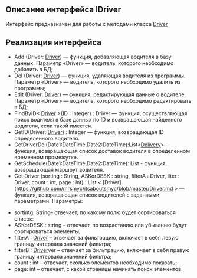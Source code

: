 ## Описание интерфейса IDriver
Интерфейс предназначен для работы с методами класса [Driver](https://github.com/mrsmyc/itsaboutsmyc/blob/master/Driver.md)
## Реализация интерфейса
* Add (Driver: [Driver](https://github.com/mrsmyc/itsaboutsmyc/blob/master/Driver.md)) — функция, добавляющая водителя в базу данных. Параметр «Driver» — водитель, которого необходимо добавить в БД;
* Del (Driver: [Driver](https://github.com/mrsmyc/itsaboutsmyc/blob/master/Driver.md)) — функция, удаляющая водителя из программы. Параметр «Driver» — водитель, которого необходимо удалить из программы;
* Edit (Driver: [Driver](https://github.com/mrsmyc/itsaboutsmyc/blob/master/Driver.md)) — функция, редактирующая данные о водителе. Параметр «Driver» — водитель, которого необходимо редактировать в БД;
* FindByID< [Driver](https://github.com/mrsmyc/itsaboutsmyc/blob/master/Driver.md) >(ID : Integer) : Driver — функция, осуществляющая поиск водителя в базе данных по ID и возвращающая найденного водителя, если такой имеется. 
* GetID(Driver: [Driver](https://github.com/mrsmyc/itsaboutsmyc/blob/master/Driver.md)) : Integer — функция, возвращающая ID определенного водителя. 
* GetDriverDel(Date1:DateTime,Date2:DateTime):List<[Delivery](https://github.com/mrsmyc/itsaboutsmyc/blob/master/Delivery.md)> - функция, возвращающая список доставок водителя в определенном временном промежутке.
* GetSchedule(Date1:DateTime,Date2:DateTime): List<String> - функция, возвращающая маршрут водителя.
* Get Driver (sorting : String, ASKorDESK : string, filterA : Driver,  ilter : Driver, count : int, page : int) : List < [Driver](https://github.com/mrsmyc/itsaboutsmyc/blob/master/Driver.md > — функция, возвращающая список водителей с заданными параметрами.
 Параметры: 
-	sortintg: String– отвечает, по какому полю будет сортироваться список:
-	ASKorDESK : string – отвечает, по возрастанию или убыванию будут сортироваться элементы;
-	filterA : [Driver](https://github.com/mrsmyc/itsaboutsmyc/blob/master/Driver.md) – отвечает за фильтрацию, включает в себя левую границу интервала значений фильтра;
-	 filterB : [Driver](https://github.com/mrsmyc/itsaboutsmyc/blob/master/Driver.md)ver – отвечает за фильтрацию, включает в себя правую границу интервала значений фильтра; 
-	count : int – отвечает, сколько элементов необходимо показать;
-	page: int – отвечает, с какой страницы начинать поиск элементов.

